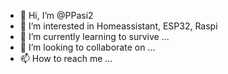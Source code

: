 - 👋 Hi, I’m @PPasi2
- 👀 I’m interested in Homeassistant, ESP32, Raspi
- 🌱 I’m currently learning to survive ...
- 💞️ I’m looking to collaborate on ...
- 📫 How to reach me ...

<!---
PPasi2/PPasi2 is a ✨ special ✨ repository because its `README.md` (this file) appears on your GitHub profile.
You can click the Preview link to take a look at your changes.
--->
